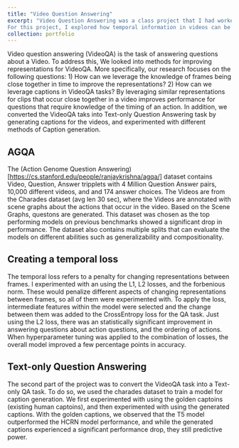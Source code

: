 ```yaml
---
title: "Video Question Answering"
excerpt: "Video Question Answering was a class project that I had worked on as part of the Question Answering Class (11-797). 
For this project, I explored how temporal information in videos can be leveraged to improve Video Question Ansering <br/><img src='/images/VideoQA.png' width='30%'> <br/><!--Link to VideoQA.pdf--> [Project Report](../files/VideoQA.pdf)"
collection: portfolio
---
```


Video question answering (VideoQA) is the task of answering questions about a Video. 
To address this, We looked into methods for improving representations for VideoQA. More specifically, our research focuses on the following questions: 
    1) How can we leverage the knowledge of frames being close together in time to improve the representations?
    2) How can we leverage captions in VideoQA tasks?
By leveraging similar representations for clips that occur close together in a video improves performance for questions that require knowledge of the timing of an action.
In addition, we converted the VideoQA taks into Text-only Question Answering task by generating captions for the videos, and experimented with different methods of Caption generation.

## AGQA

The (Action Genome Question Answering)[https://cs.stanford.edu/people/ranjaykrishna/agqa/] dataset contains Video, Question, Answer tripplets with 4 Million Question Answer pairs, 10,000 different videos, and and 174 answer choices. The Videos are from the Charades dataset (avg len 30 sec), where the Videos are annotated with scene graphs about the actions that occur in the video. Based on the Scene Graphs, questons are generated. This dataset was chosen as the top performing models on previous benchmarks showed a significant drop in performance. The dataset also contains multiple splits that can evaluate the models on different abilities such as generalizability and compositionality.

## Creating a temporal loss

The temporal loss refers to a penalty for changing representations between frames. I experimented with an using the L1, L2 losses, and the forbenious norm. These would penalize different aspects of changing representations between frames, so all of them were experimented with. To apply the loss, intermediate features within the model were selected and the change between them was added to the CrossEntropy loss for the QA task. Just using the L2 loss, there was an statistically significant improvement in answering questions about action questions, and the ordering of actions. When hyperparameter tuning was applied to the combination of losses, the overall model improved a few percentage points in accuracy. 

## Text-only Question Answering

The second part of the project was to convert the VideoQA task into a Text-only QA task. To do so, we used the charades dataset to train a model for caption generation. We first experimented with using the golden captoins (existing human captoins), and then experimented with using the generated captions. With the golden captions, we observed that the T5 model outperformed the HCRN model performance, and while the generated captions experienced a significant performance drop, they still predictive power. 
